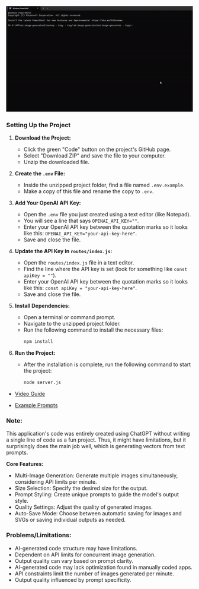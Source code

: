 <img src="previews/intor.gif" width="800">

### Setting Up the Project

1. **Download the Project:**
   - Click the green "Code" button on the project's GitHub page.
   - Select "Download ZIP" and save the file to your computer.
   - Unzip the downloaded file.

2. **Create the `.env` File:**
   - Inside the unzipped project folder, find a file named `.env.example`.
   - Make a copy of this file and rename the copy to `.env`.

3. **Add Your OpenAI API Key:**
   - Open the `.env` file you just created using a text editor (like Notepad).
   - You will see a line that says `OPENAI_API_KEY=""`.
   - Enter your OpenAI API key between the quotation marks so it looks like this: `OPENAI_API_KEY="your-api-key-here"`.
   - Save and close the file.

4. **Update the API Key in `routes/index.js`:**
   - Open the `routes/index.js` file in a text editor.
   - Find the line where the API key is set (look for something like `const apiKey = ""`).
   - Enter your OpenAI API key between the quotation marks so it looks like this: `const apiKey = "your-api-key-here"`.
   - Save and close the file.

5. **Install Dependencies:**
   - Open a terminal or command prompt.
   - Navigate to the unzipped project folder.
   - Run the following command to install the necessary files:
     ```bash
     npm install
     ```

6. **Run the Project:**
   - After the installation is complete, run the following command to start the project:
     ```bash
     node server.js
     ```
- [Video Guide](https://youtu.be/HzQ3B6KRImE)

- [Example Prompts](https://github.com/mrftechai/DALL-E-3-Prompt-to-Vector-Generator/wiki/Example-Prompts)

### Note:
This application's code was entirely created using ChatGPT without writing a single line of code as a fun project. Thus, it might have limitations, but it surprisingly does the main job well, which is generating vectors from text prompts.

**Core Features:**
- Multi-Image Generation: Generate multiple images simultaneously, considering API limits per minute.
- Size Selection: Specify the desired size for the output.
- Prompt Styling: Create unique prompts to guide the model's output style.
- Quality Settings: Adjust the quality of generated images.
- Auto-Save Mode: Choose between automatic saving for images and SVGs or saving individual outputs as needed.

### Problems/Limitations:
  - AI-generated code structure may have limitations.
  - Dependent on API limits for concurrent image generation.
  - Output quality can vary based on prompt clarity.
  - AI-generated code may lack optimization found in manually coded apps.
  - API constraints limit the number of images generated per minute.
  - Output quality influenced by prompt specificity.
